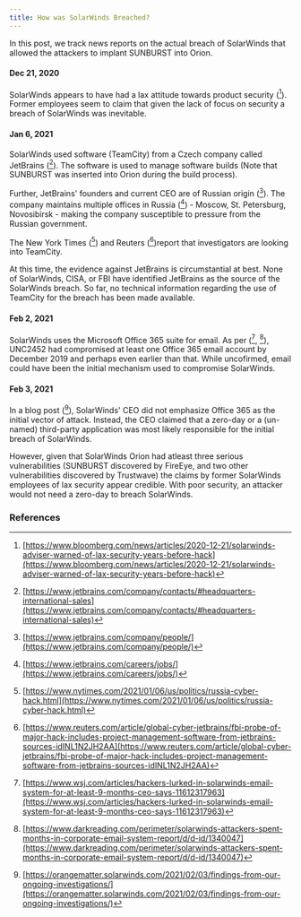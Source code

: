 ```yaml
---
title: How was SolarWinds Breached?
---
```

In this post, we track news reports on the actual breach of SolarWinds that allowed the attackers to implant SUNBURST into Orion.

#### Dec 21, 2020
SolarWinds appears to have had a lax attitude towards product security ([^bloomberg20201221]). Former employees seem to claim that given the lack of focus on security a breach of SolarWinds was inevitable.

#### Jan 6, 2021 
SolarWinds used software (TeamCity) from a Czech company called JetBrains ([^jetbrains1]). The software is used to manage software builds (Note that SUNBURST was inserted into Orion during the build process).

Further, JetBrains' founders and current CEO are of Russian origin ([^jetbrains2]). The company maintains multiple offices in Russia ([^jetbrains3]) - Moscow, St. Petersburg, Novosibirsk - making the company susceptible to pressure from the Russian government.

The New York Times ([^nyt20210106]) and Reuters ([^reuters20210106])report that investigators are looking into TeamCity.

At this time, the evidence against JetBrains is circumstantial at best. None of SolarWinds, CISA, or FBI have identified JetBrains as the source of the SolarWinds breach. So far, no technical information regarding the use of TeamCity for the breach has been made available.

#### Feb 2, 2021
SolarWinds uses the Microsoft Office 365 suite for email. As per ([^wsj20210202], [^dr20210203]), UNC2452 had compromised at least one Office 365 email account by December 2019 and perhaps even earlier than that. While uncofirmed, email could have been the initial mechanism used to compromise SolarWinds.

#### Feb 3, 2021
In a blog post ([^solarwinds20210203]), SolarWinds' CEO did not emphasize Office 365 as the initial vector of attack. Instead, the CEO claimed that a zero-day or a (un-named) third-party application was most likely responsible for the initial breach of SolarWinds.

However, given that SolarWinds Orion had atleast three serious vulnerabilities (SUNBURST discovered by FireEye, and two other vulnerabilities discovered by Trustwave) the claims by former SolarWinds employees of lax security appear credible. With poor security, an attacker would not need a zero-day to breach SolarWinds.


### References 
[^bloomberg20201221]: [https://www.bloomberg.com/news/articles/2020-12-21/solarwinds-adviser-warned-of-lax-security-years-before-hack](https://www.bloomberg.com/news/articles/2020-12-21/solarwinds-adviser-warned-of-lax-security-years-before-hack)
[^nyt20210106]: [https://www.nytimes.com/2021/01/06/us/politics/russia-cyber-hack.html](https://www.nytimes.com/2021/01/06/us/politics/russia-cyber-hack.html)
[^reuters20210106]: [https://www.reuters.com/article/global-cyber-jetbrains/fbi-probe-of-major-hack-includes-project-management-software-from-jetbrains-sources-idINL1N2JH2AA](https://www.reuters.com/article/global-cyber-jetbrains/fbi-probe-of-major-hack-includes-project-management-software-from-jetbrains-sources-idINL1N2JH2AA)
[^jetbrains1]: [https://www.jetbrains.com/company/contacts/#headquarters-international-sales](https://www.jetbrains.com/company/contacts/#headquarters-international-sales)
[^jetbrains2]: [https://www.jetbrains.com/company/people/](https://www.jetbrains.com/company/people/)
[^jetbrains3]: [https://www.jetbrains.com/careers/jobs/](https://www.jetbrains.com/careers/jobs/)
[^wsj20210202]: [https://www.wsj.com/articles/hackers-lurked-in-solarwinds-email-system-for-at-least-9-months-ceo-says-11612317963](https://www.wsj.com/articles/hackers-lurked-in-solarwinds-email-system-for-at-least-9-months-ceo-says-11612317963)
[^dr20210203]: [https://www.darkreading.com/perimeter/solarwinds-attackers-spent-months-in-corporate-email-system-report/d/d-id/1340047](https://www.darkreading.com/perimeter/solarwinds-attackers-spent-months-in-corporate-email-system-report/d/d-id/1340047)
[^solarwinds20210203]: [https://orangematter.solarwinds.com/2021/02/03/findings-from-our-ongoing-investigations/](https://orangematter.solarwinds.com/2021/02/03/findings-from-our-ongoing-investigations/)

